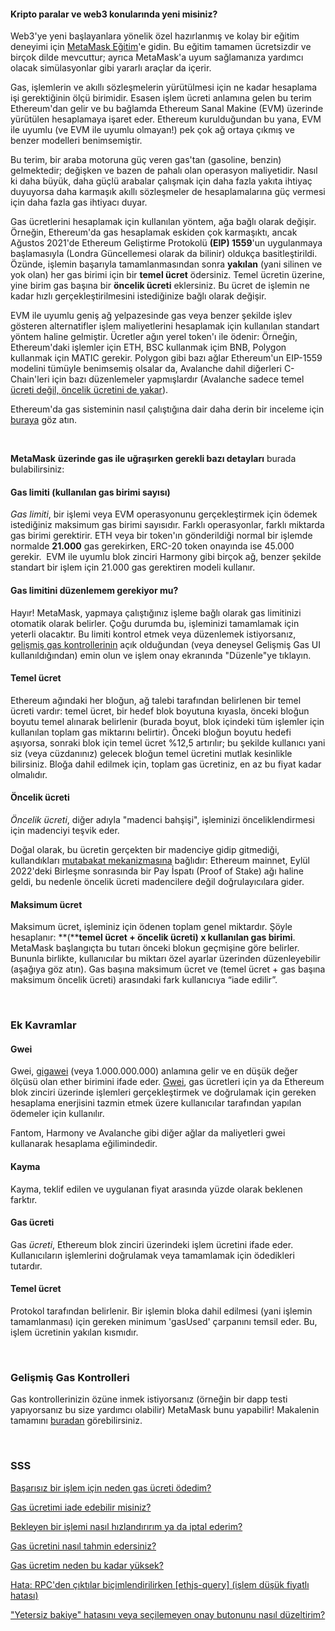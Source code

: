 
#### Kripto paralar ve web3 konularında yeni misiniz?


Web3'ye yeni başlayanlara yönelik özel hazırlanmış ve kolay bir eğitim deneyimi için [MetaMask Eğitim](https://learn.metamask.io/)'e gidin. Bu eğitim tamamen ücretsizdir ve birçok dilde mevcuttur; ayrıca MetaMask'a uyum sağlamanıza yardımcı olacak simülasyonlar gibi yararlı araçlar da içerir.



Gas, işlemlerin ve akıllı sözleşmelerin yürütülmesi için ne kadar hesaplama işi gerektiğinin ölçü birimidir. Esasen işlem ücreti anlamına gelen bu terim Ethereum'dan gelir ve bu bağlamda Ethereum Sanal Makine (EVM) üzerinde yürütülen hesaplamaya işaret eder. Ethereum kurulduğundan bu yana, EVM ile uyumlu (ve EVM ile uyumlu olmayan!) pek çok ağ ortaya çıkmış ve benzer modelleri benimsemiştir. 


Bu terim, bir araba motoruna güç veren gas'tan (gasoline, benzin) gelmektedir; değişken ve bazen de pahalı olan operasyon maliyetidir. Nasıl ki daha büyük, daha güçlü arabalar çalışmak için daha fazla yakıta ihtiyaç duyuyorsa daha karmaşık akıllı sözleşmeler de hesaplamalarına güç vermesi için daha fazla gas ihtiyacı duyar.


Gas ücretlerini hesaplamak için kullanılan yöntem, ağa bağlı olarak değişir. Örneğin, Ethereum'da gas hesaplamak eskiden çok karmaşıktı, ancak Ağustos 2021'de Ethereum Geliştirme Protokolü **(EIP) 1559**'un uygulanmaya başlamasıyla (Londra Güncellemesi olarak da bilinir) oldukça basitleştirildi. Özünde, işlemin başarıyla tamamlanmasından sonra **yakılan** (yani silinen ve yok olan) her gas birimi için bir **temel ücret** ödersiniz. Temel ücretin üzerine, yine birim gas başına bir **öncelik ücreti** eklersiniz. Bu ücret de işlemin ne kadar hızlı gerçekleştirilmesini istediğinize bağlı olarak değişir.


EVM ile uyumlu geniş ağ yelpazesinde gas veya benzer şekilde işlev gösteren alternatifler işlem maliyetlerini hesaplamak için kullanılan standart yöntem haline gelmiştir. Ücretler ağın yerel token'ı ile ödenir: Örneğin, Ethereum'daki işlemler için ETH, BSC kullanmak içim BNB, Polygon kullanmak için MATIC gerekir. Polygon gibi bazı ağlar Ethereum'un EIP-1559 modelini tümüyle benimsemiş olsalar da, Avalanche dahil diğerleri C-Chain'leri için bazı düzenlemeler yapmışlardır (Avalanche sadece temel [ücreti değil, öncelik ücretini de yakar](https://docs.avax.network/learn/platform-overview/transaction-fees/#c-chain-fees)).


Ethereum'da gas sisteminin nasıl çalıştığına dair daha derin bir inceleme için [buraya](https://ethereum.org/en/developers/docs/gas/) göz atın. 


 


**MetaMask** **üzerinde gas ile uğraşırken gerekli bazı detayları** burada bulabilirsiniz:


#### **Gas limiti (kullanılan gas birimi sayısı)**


*Gas limiti*, bir işlemi veya EVM operasyonunu gerçekleştirmek için ödemek istediğiniz maksimum gas birimi sayısıdır. Farklı operasyonlar, farklı miktarda gas birimi gerektirir. ETH veya bir token'ın gönderildiği normal bir işlemde normalde **21.000** gas gerekirken, ERC-20 token onayında ise 45.000 gerekir.  EVM ile uyumlu blok zinciri Harmony gibi birçok ağ, benzer şekilde standart bir işlem için 21.000 gas gerektiren modeli kullanır.



#### Gas limitini düzenlemem gerekiyor mu?


Hayır! MetaMask, yapmaya çalıştığınız işleme bağlı olarak gas limitinizi otomatik olarak belirler. Çoğu durumda bu, işleminizi tamamlamak için yeterli olacaktır. Bu limiti kontrol etmek veya düzenlemek istiyorsanız, [gelişmiş gas kontrollerinin](https://metamask.zendesk.com/hc/en-us/articles/360022895972) açık olduğundan (veya deneysel Gelişmiş Gas UI kullanıldığından) emin olun ve işlem onay ekranında "Düzenle"ye tıklayın.



#### **Temel ücret**


Ethereum ağındaki her bloğun, ağ talebi tarafından belirlenen bir temel ücreti vardır: temel ücret, bir hedef blok boyutuna kıyasla, önceki bloğun boyutu temel alınarak belirlenir (burada boyut, blok içindeki tüm işlemler için kullanılan toplam gas miktarını belirtir). Önceki bloğun boyutu hedefi aşıyorsa, sonraki blok için temel ücret %12,5 artırılır; bu şekilde kullanıcı yani siz (veya cüzdanınız) gelecek bloğun temel ücretini mutlak kesinlikle bilirsiniz. Bloğa dahil edilmek için, toplam gas ücretiniz, en az bu fiyat kadar olmalıdır. 


#### **Öncelik ücreti**


*Öncelik ücreti*, diğer adıyla "madenci bahşişi", işleminizi önceliklendirmesi için madenciyi teşvik eder. 


Doğal olarak, bu ücretin gerçekten bir madenciye gidip gitmediği, kullandıkları [mutabakat mekanizmasına](https://metamask.zendesk.com/hc/en-us/articles/360015489611-Learn-the-basics-of-blockchains-and-Ethereum-miners-and-validators-gas-cryptocurrencies-and-NFTs-block-explorer-networks-etc-) bağlıdır: Ethereum mainnet, Eylül 2022'deki Birleşme sonrasında bir Pay İspatı (Proof of Stake) ağı haline geldi, bu nedenle öncelik ücreti madencilere değil doğrulayıcılara gider. 


#### **Maksimum ücret**


Maksimum ücret, işleminiz için ödenen toplam genel miktardır. Şöyle hesaplanır: **(****temel ücret + öncelik ücreti) x kullanılan gas birimi**. MetaMask başlangıçta bu tutarı önceki blokun geçmişine göre belirler. Bununla birlikte, kullanıcılar bu miktarı özel ayarlar üzerinden düzenleyebilir (aşağıya göz atın). Gas başına maksimum ücret ve (temel ücret + gas başına maksimum öncelik ücreti) arasındaki fark kullanıcıya “iade edilir”.


 


### **Ek Kavramlar**


#### **Gwei**


Gwei, [gigawei](https://ethgasstation.info/blog/gwei/) (veya 1.000.000.000) anlamına gelir ve en düşük değer ölçüsü olan ether birimini ifade eder. [Gwei](https://www.investopedia.com/terms/g/gwei-ethereum.asp), gas ücretleri için ya da Ethereum blok zinciri üzerinde işlemleri gerçekleştirmek ve doğrulamak için gereken hesaplama enerjisini tazmin etmek üzere kullanıcılar tarafından yapılan ödemeler için kullanılır.


Fantom, Harmony ve Avalanche gibi diğer ağlar da maliyetleri gwei kullanarak hesaplama eğilimindedir.


#### **Kayma**


Kayma, teklif edilen ve uygulanan fiyat arasında yüzde olarak beklenen farktır.


#### **Gas ücreti**


Gas *ücreti*, Ethereum blok zinciri üzerindeki işlem ücretini ifade eder. Kullanıcıların işlemlerini doğrulamak veya tamamlamak için ödedikleri tutardır.


#### **Temel ücret**


Protokol tarafından belirlenir. Bir işlemin bloka dahil edilmesi (yani işlemin tamamlanması) için gereken minimum 'gasUsed' çarpanını temsil eder. Bu, işlem ücretinin yakılan kısmıdır.


 


### **Gelişmiş Gas Kontrolleri**


Gas kontrollerinizin özüne inmek istiyorsanız (örneğin bir dapp testi yapıyorsanız bu size yardımcı olabilir) MetaMask bunu yapabilir! Makalenin tamamını [buradan](https://metamask.zendesk.com/hc/en-us/articles/360022895972) görebilirsiniz.


 


### **SSS**


[Başarısız bir işlem için neden gas ücreti ödedim?](https://metamask.zendesk.com/hc/en-us/articles/360045439051)


[Gas ücretimi iade edebilir misiniz?](https://metamask.zendesk.com/hc/en-us/articles/360058370012)


[Bekleyen bir işlemi nasıl hızlandırırım ya da iptal ederim?](https://metamask.zendesk.com/hc/en-us/articles/360015489251)


[Gas ücretini nasıl tahmin edersiniz?](https://metamask.zendesk.com/hc/en-us/articles/360059562111)


[Gas ücretim neden bu kadar yüksek?](https://metamask.zendesk.com/hc/en-us/articles/360058751211-Why-my-gas-fees-are-so-high-)


[Hata: RPC'den çıktılar biçimlendirilirken [ethjs-query] (işlem düşük fiyatlı hatası)](https://metamask.zendesk.com/hc/en-us/articles/4402538041869)


["Yetersiz bakiye" hatasını veya seçilemeyen onay butonunu nasıl düzeltirim?](https://metamask.zendesk.com/hc/en-us/articles/360044703372)


 


 


